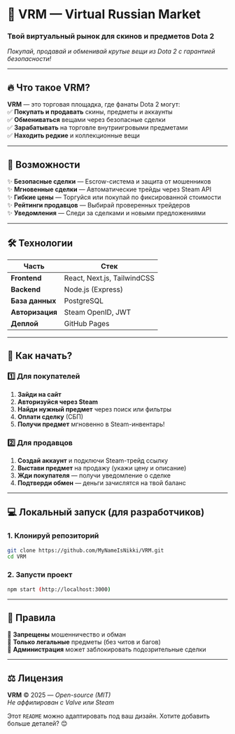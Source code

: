 # **🛒 VRM — Virtual Russian Market**  
### **Твой виртуальный рынок для скинов и предметов Dota 2**  
*Покупай, продавай и обменивай крутые вещи из Dota 2 с гарантией безопасности!*  

---

## **🔥 Что такое VRM?**  
**VRM** — это торговая площадка, где фанаты Dota 2 могут:  
✅ **Покупать и продавать** скины, предметы и аккаунты  
✅ **Обмениваться** вещами через безопасные сделки  
✅ **Зарабатывать** на торговле внутриигровыми предметами  
✅ **Находить редкие** и коллекционные вещи  

---

## **🚀 Возможности**  
✨ **Безопасные сделки** — Escrow-система и защита от мошенников  
✨ **Мгновенные сделки** — Автоматические трейды через Steam API  
✨ **Гибкие цены** — Торгуйся или покупай по фиксированной стоимости  
✨ **Рейтинги продавцов** — Выбирай проверенных трейдеров  
✨ **Уведомления** — Следи за сделками и новыми предложениями  

---

## **🛠 Технологии**  
| **Часть**       | **Стек**                     |
|----------------|-----------------------------|
| **Frontend**   | React, Next.js, TailwindCSS  |
| **Backend**    | Node.js (Express)            |
| **База данных**| PostgreSQL                   |
| **Авторизация**| Steam OpenID, JWT            |
| **Деплой**     | GitHub Pages                 |

---

## **📌 Как начать?**  

### **1️⃣ Для покупателей**  
1. **Зайди на сайт** 
2. **Авторизуйся через Steam**  
3. **Найди нужный предмет** через поиск или фильтры  
4. **Оплати сделку** (СБП)  
5. **Получи предмет** мгновенно в Steam-инвентарь!  

### **2️⃣ Для продавцов**  
1. **Создай аккаунт** и подключи Steam-трейд ссылку  
2. **Выстави предмет** на продажу (укажи цену и описание)  
3. **Жди покупателя** — получи уведомление о сделке  
4. **Подтверди обмен** — деньги зачислятся на твой баланс  

---

## **💻 Локальный запуск (для разработчиков)**  

### **1. Клонируй репозиторий**  
```bash
git clone https://github.com/MyNameIsNikki/VRM.git
cd VRM
```

### **2. Запусти проект**  
```bash
npm start (http://localhost:3000)
```

---

## **📜 Правила**  
🔹 **Запрещены** мошенничество и обман  
🔹 **Только легальные** предметы (без читов и багов)  
🔹 **Администрация** может заблокировать подозрительные сделки  

---


## **⚖️ Лицензия**  
**VRM** © 2025 — *Open-source (MIT)*  
*Не аффилирован с Valve или Steam*  

Этот `README` можно адаптировать под ваш дизайн. Хотите добавить больше деталей? 😊
